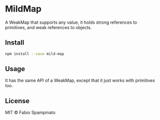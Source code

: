 # MildMap

A WeakMap that supports any value, it holds strong references to primitives, and weak references to objects.

## Install

```sh
npm install --save mild-map
```

## Usage

It has the same API of a WeakMap, except that it just works with primitives too.

## License

MIT © Fabio Spampinato

